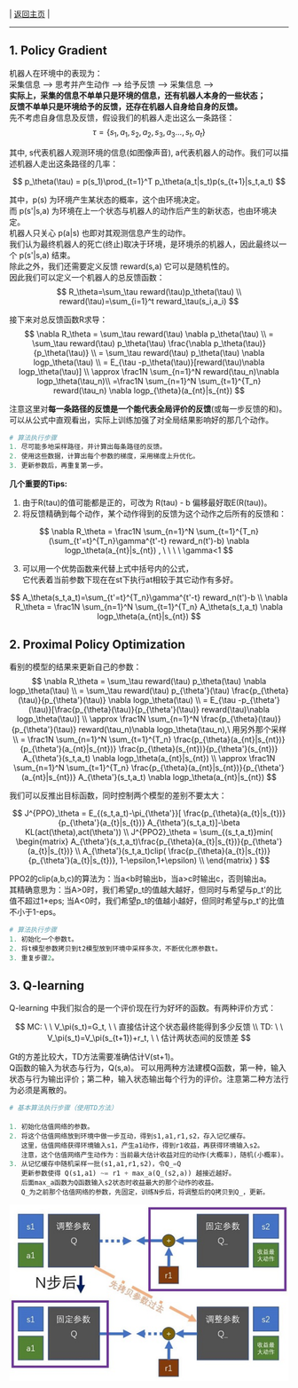 | [返回主页](index.html) |

---



## 1. Policy Gradient

机器人在环境中的表现为：<br>
采集信息 --> 思考并产生动作 --> 给予反馈 --> 采集信息 --> <br>
**实际上，采集的信息不单单只是环境的信息，还有机器人本身的一些状态；**<br>
**反馈不单单只是环境给予的反馈，还存在机器人自身给自身的反馈。** <br>
先不考虑自身信息及反馈，假设我们的机器人走出这么一条路径：
$$
\tau = 
\{s_1,a_1,s_2,a_2,s_3,a_3...,s_t,a_t\}
$$

其中, s代表机器人观测环境的信息(如图像声音), a代表机器人的动作。我们可以描述机器人走出这条路径的几率：<br>

$$
p_\theta(\tau) = p(s_1)\prod_{t=1}^T
p_\theta(a_t|s_t)p(s_{t+1}|s_t,a_t)
$$

其中，p(s) 为环境产生某状态的概率，这个由环境决定。<br>
而 p(s'|s,a) 为环境在上一个状态与机器人的动作后产生的新状态，也由环境决定。<br>
机器人只关心 p(a|s) 也即对其观测信息产生的动作。 <br>
我们认为最终机器人的死亡(终止)取决于环境，是环境杀的机器人，因此最终以一个 p(s'|s,a) 结束。 <br>
除此之外，我们还需要定义反馈 reward(s,a) 它可以是随机性的。<br>
因此我们可以定义一个机器人的总反馈函数： <br>
$$
R_\theta=\sum_\tau reward(\tau)p_\theta(\tau) \\
reward(\tau)=\sum_{i=1}^t reward_\tau(s_i,a_i)
$$

接下来对总反馈函数R求导： <br>
$$
\nabla R_\theta = \sum_\tau reward(\tau)
\nabla p_\theta(\tau) \\
= \sum_\tau reward(\tau)
p_\theta(\tau) \frac{\nabla p_\theta(\tau)}
{p_\theta(\tau)} \\
= \sum_\tau reward(\tau) p_\theta(\tau)
\nabla logp_\theta(\tau) \\
= E_{\tau -p_\theta(\tau)}[reward(\tau)\nabla logp_\theta(\tau)] \\
\approx \frac1N \sum_{n=1}^N
reward(\tau_n)\nabla logp_\theta(\tau_n)\\
=\frac1N \sum_{n=1}^N \sum_{t=1}^{T_n} 
reward(\tau_n) \nabla logp_{\theta}(a_{nt}|s_{nt})
$$

注意这里对**每一条路径的反馈是一个能代表全局评价的反馈**(或每一步反馈的和)。 <br>
可以从公式中直观看出，实际上训练加强了对全局结果影响好的那几个动作。

```python
# 算法执行步骤
1. 尽可能多地采样路径，并计算出每条路径的反馈。
2. 使用这些数据，计算出每个参数的梯度，采用梯度上升优化。
3. 更新参数后，再重复第一步。
```

**几个重要的Tips:**
1. 由于R(tau)的值可能都是正的，可改为 R(tau) - b 偏移最好取E(R(tau))。
2. 将反馈精确到每个动作，某个动作得到的反馈为这个动作之后所有的反馈和：

$$
\nabla R_\theta = \frac1N \sum_{n=1}^N \sum_{t=1}^{T_n}
(\sum_{t'=t}^{T_n}\gamma^{t'-t}
reward_n(t')-b) \nabla logp_\theta(a_{nt}|s_{nt})
, \ \ \ \ \gamma<1
$$

3. 可以用一个优势函数来代替上式中括号内的公式，<br>
   它代表着当前参数下现在在st下执行at相较于其它动作有多好。

$$
A_\theta(s_t,a_t)=\sum_{t'=t}^{T_n}\gamma^{t'-t}
reward_n(t')-b \\
\nabla R_\theta = \frac1N \sum_{n=1}^N \sum_{t=1}^{T_n}
A_\theta(s_t,a_t)
\nabla logp_\theta(a_{nt}|s_{nt})
$$




## 2. Proximal Policy Optimization

看别的模型的结果来更新自己的参数：
$$
\nabla R_\theta = \sum_\tau reward(\tau) p_\theta(\tau)
\nabla logp_\theta(\tau) \\
= \sum_\tau reward(\tau) p_{\theta'}(\tau) \frac{p_{\theta}(\tau)}{p_{\theta'}(\tau)}
\nabla logp_\theta(\tau) \\
= E_{\tau -p_{\theta'}(\tau)}[\frac{p_{\theta}(\tau)}{p_{\theta'}(\tau)}
reward(\tau)\nabla logp_\theta(\tau)] \\
\approx \frac1N \sum_{n=1}^N
\frac{p_{\theta}(\tau)}{p_{\theta'}(\tau)}
reward(\tau_n)\nabla logp_\theta(\tau_n),\ 用另外那个采样\\
= \frac1N \sum_{n=1}^N \sum_{t=1}^{T_n}
\frac{p_{\theta}(a_{nt}|s_{nt})}{p_{\theta'}(a_{nt}|s_{nt})}
\frac{p_{\theta}(s_{nt})}{p_{\theta'}(s_{nt})}
A_{\theta'}(s_t,a_t)
\nabla logp_\theta(a_{nt}|s_{nt}) \\
\approx
\frac1N \sum_{n=1}^N \sum_{t=1}^{T_n}
\frac{p_{\theta}(a_{nt}|s_{nt})}{p_{\theta'}(a_{nt}|s_{nt})}
A_{\theta'}(s_t,a_t)
\nabla logp_\theta(a_{nt}|s_{nt})
$$

我们可以反推出目标函数，同时控制两个模型的差别不要太大：

$$
J^{PPO}_\theta = E_{(s_t,a_t)-\pi_{\theta'}}[
    \frac{p_{\theta}(a_{t}|s_{t})}{p_{\theta'}(a_{t}|s_{t})}
A_{\theta'}(s_t,a_t)]-\beta KL(act(\theta),act(\theta')) \\
J^{PPO2}_\theta = \sum_{(s_t,a_t)}min(
\begin{matrix}
   A_{\theta'}(s_t,a_t)\frac{p_{\theta}(a_{t}|s_{t})}{p_{\theta'}(a_{t}|s_{t})} \\
   A_{\theta'}(s_t,a_t)clip(
\frac{p_{\theta}(a_{t}|s_{t})}{p_{\theta'}(a_{t}|s_{t})},
1-\epsilon,1+\epsilon) \\
\end{matrix}
)
$$

PPO2的clip(a,b,c)的算法为：当a<b时输出b，当a>c时输出c，否则输出a。<br>
其精确意思为：当A>0时，我们希望p_t的值越大越好，但同时与希望与p_t'的比值不超过1+eps;  当A<0时，我们希望p_t的值越小越好，但同时希望与p_t'的比值不小于1-eps。

```python
# 算法执行步骤
1. 初始化一个参数t。
2. 将t模型参数拷贝到t2模型放到环境中采样多次，不断优化原参数t。
3. 重复步骤2。
```



## 3. Q-learning

Q-learning 中我们拟合的是一个评价现在行为好坏的函数。有两种评价方式：

$$
MC: \ \ V_\pi(s_t)=G_t, \ \ 直接估计这个状态最终能得到多少反馈 \\
TD: \ \ V_\pi(s_t)=V_\pi(s_{t+1})+r_t, \ \ 估计两状态间的反馈差
$$

Gt的方差比较大，TD方法需要准确估计V(st+1)。 <br>
Q函数的输入为状态与行为，Q(s,a)。 可以用两种方法建模Q函数，第一种，输入状态与行为输出评价；第二种，输入状态输出每个行为的评价。注意第二种方法行为必须是离散的。

```python
# 基本算法执行步骤（使用TD方法）

1. 初始化估值网络的参数。
2. 将这个估值网络放到环境中做一步互动，得到s1,a1,r1,s2，存入记忆缓存。
   这里，估值网络获得环境输入s1，产生a1动作，得到r1收益，再获得环境输入s2。
   注意，这个估值网络产生动作为：当前最大估计收益对应的动作(大概率)，随机(小概率)。
3. 从记忆缓存中随机采样一批(s1,a1,r1,s2)，令Q_=Q
   更新参数使得 Q(s1,a1) ~= r1 + max_a(Q_(s2,a)) 越接近越好。
   后面max_a函数为Q函数输入s2状态时收益最大的那个动作的收益。
   Q_为之前那个估值网络的参数，先固定，训练N步后，将调整后的Q拷贝到Q_，更新。
```

![](img\dqntd.jpg)